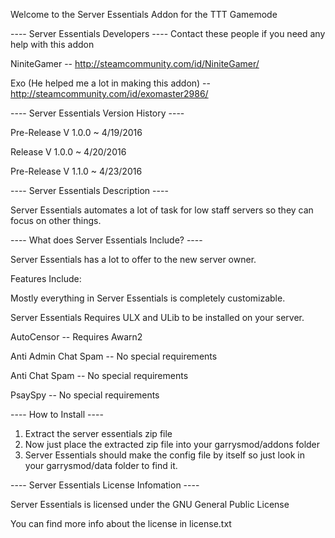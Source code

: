 Welcome to the Server Essentials Addon for the TTT Gamemode

---- Server Essentials Developers ----
Contact these people if you need any help with this addon

NiniteGamer -- http://steamcommunity.com/id/NiniteGamer/

Exo (He helped me a lot in making this addon) -- http://steamcommunity.com/id/exomaster2986/

---- Server Essentials Version History ----

Pre-Release V 1.0.0 ~ 4/19/2016

Release V 1.0.0 ~ 4/20/2016

Pre-Release V 1.1.0 ~ 4/23/2016

---- Server Essentials Description ----

Server Essentials automates a lot of task for low staff servers so they can focus on other things.

---- What does Server Essentials Include? ----

Server Essentials has a lot to offer to the new server owner.

Features Include:

Mostly everything in Server Essentials is completely customizable.

Server Essentials Requires ULX and ULib to be installed on your server.

AutoCensor -- Requires Awarn2

Anti Admin Chat Spam -- No special requirements

Anti Chat Spam -- No special requirements

PsaySpy -- No special requirements

---- How to Install ----

1. Extract the server essentials zip file
2. Now just place the extracted zip file into your garrysmod/addons folder
3. Server Essentials should make the config file by itself so just look in your garrysmod/data folder to find it.

---- Server Essentials License Infomation ----

Server Essentials is licensed under the GNU General Public License

You can find more info about the license in license.txt
